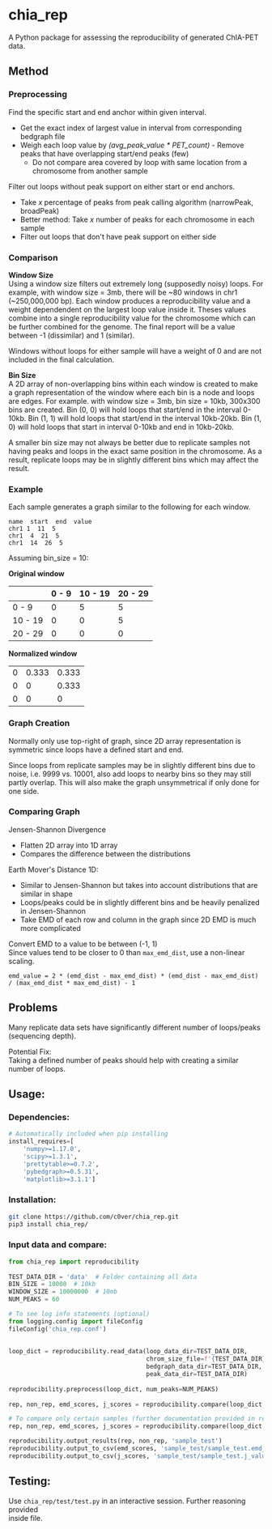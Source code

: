 # chia_rep 
A Python package for assessing the reproducibility of generated ChIA-PET data.    
    
## Method 
### Preprocessing 
Find the specific start and end anchor within given interval.    
- Get the exact index of largest value in interval from corresponding bedgraph file    
- Weigh each loop value by *(avg_peak_value * PET_count)* - Remove peaks that have overlapping start/end peaks (few)  
   - Do not compare area covered by loop with same location from a chromosome from another sample  
    
Filter out loops without peak support on either start or end anchors.    
 - Take *x* percentage of peaks from peak calling algorithm (narrowPeak, broadPeak)  
 - Better method: Take *x* number of peaks for each chromosome in each sample  
 - Filter out loops that don't have peak support on either side  
    
### Comparison
 **Window Size**  
Using a window size filters out extremely long (supposedly noisy) loops. For example, with window size = 3mb, there will be ~80 windows in chr1 (~250,000,000 bp). Each window produces a reproducibility value and a weight dependendent on the largest loop value inside it. Theses values combine into a single reproducibility value for the chromosome which can be further combined for the genome. The final report will be a value between -1 (dissimilar) and 1 (similar).  
  
Windows without loops for either sample will have a weight of 0 and are not included in the final calculation.   
  
**Bin Size**  
A 2D array of non-overlapping bins within each window is created to make a graph representation of the window where each bin is a node and loops are edges. For example. with window size = 3mb, bin size = 10kb, 300x300 bins are created. Bin (0, 0) will hold loops that start/end in the interval 0-10kb. Bin (1, 1) will hold loops that start/end in the interval 10kb-20kb. Bin (1, 0) will hold loops that start in interval 0-10kb and end in 10kb-20kb.  
  
A smaller bin size may not always be better due to replicate samples not having peaks and loops in the exact same position in the chromosome. As a result, replicate loops may be in slightly different bins which may affect the result.  
    
### Example
Each sample generates a graph similar to the following for each window.    
```    
name  start  end  value     
chr1 1  11  5    
chr1  4  21  5    
chr1  14  26  5    
```    
Assuming bin_size = 10:    
    
**Original window**   


|          |  0 - 9   | 10 - 19  | 20 - 29  |    
|--------- |--------  |--------- |--------- |    
| 0 - 9    | 0        | 5        | 5        |    
| 10 - 19  | 0        | 0        | 5        |    
| 20 - 29  | 0        | 0        | 0        |    
    
**Normalized window**   


|          |     |     |    
|--------- |--------  |--------- |    
| 0        | 0.333    | 0.333    |    
| 0        | 0        | 0.333    |    
| 0        | 0        | 0        |    
    
### Graph Creation 
Normally only use top-right of graph, since 2D array representation is symmetric since loops have a defined start and end.  
    
Since loops from replicate samples may be in slightly different bins due to noise, i.e. 9999 vs. 10001, also add loops to nearby bins so they may still partly overlap. This will also make the graph unsymmetrical if only done for one side.   
    
    
### Comparing Graph 
Jensen-Shannon Divergence    
- Flatten 2D array into 1D array    
- Compares the difference between the distributions    
    
Earth Mover's Distance 1D:    
- Similar to Jensen-Shannon but takes into account distributions that are similar in shape    
- Loops/peaks could be in slightly different bins and be heavily penalized in Jensen-Shannon    
- Take EMD of each row and column in the graph since 2D EMD is much more complicated  
  
Convert EMD to a value to be between (-1, 1)  
Since values tend to be closer to 0 than `max_emd_dist`, use a non-linear scaling.  
```  
emd_value = 2 * (emd_dist - max_emd_dist) * (emd_dist - max_emd_dist) / (max_emd_dist * max_emd_dist) - 1  
```  
    
## Problems 
Many replicate data sets have significantly different number of loops/peaks (sequencing depth).  
  
Potential Fix:  
Taking a defined number of peaks should help with creating a similar number of loops.  
    
## Usage: 
### Dependencies:
```python
# Automatically included when pip installing
install_requires=[
	'numpy>=1.17.0',  
	'scipy>=1.3.1',  
	'prettytable>=0.7.2',  
	'pybedgraph>=0.5.31',  
	'matplotlib>=3.1.1']
```
### Installation: 
```bash    
git clone https://github.com/c0ver/chia_rep.git    
pip3 install chia_rep/
```
    
### Input data and compare:  
```python    
from chia_rep import reproducibility  
  
TEST_DATA_DIR = 'data'  # Folder containing all data
BIN_SIZE = 10000  # 10kb
WINDOW_SIZE = 10000000  # 10mb
NUM_PEAKS = 60

# To see log info statements (optional)  
from logging.config import fileConfig
fileConfig('chia_rep.conf')
  
  
loop_dict = reproducibility.read_data(loop_data_dir=TEST_DATA_DIR,
                                      chrom_size_file=f'{TEST_DATA_DIR}/hg38.chrom.sizes',
                                      bedgraph_data_dir=TEST_DATA_DIR,
                                      peak_data_dir=TEST_DATA_DIR)
  
reproducibility.preprocess(loop_dict, num_peaks=NUM_PEAKS)
  
rep, non_rep, emd_scores, j_scores = reproducibility.compare(loop_dict, bin_size=BIN_SIZE, window_size=WINDOW_SIZE)  

# To compare only certain samples (further documentation provided in reproducibility.py)
rep, non_rep, emd_scores, j_scores = reproducibility.compare(loop_dict, bin_size=BIN_SIZE, window_size=WINDOW_SIZE, specified_comparisons=[['sampleA1', 'sampleA2'], ['sampleA1', 'sampleB1']])

reproducibility.output_results(rep, non_rep, 'sample_test')  
reproducibility.output_to_csv(emd_scores, 'sample_test/sample_test.emd_value.csv')  
reproducibility.output_to_csv(j_scores, 'sample_test/sample_test.j_value.csv')
```  
  
## Testing:  
Use `chia_rep/test/test.py` in an interactive session. Further reasoning provided  
inside file.

